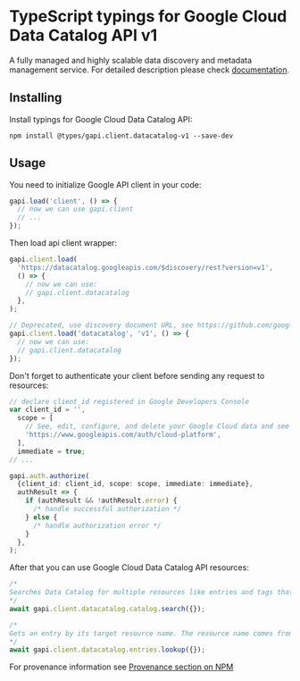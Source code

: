 # TypeScript typings for Google Cloud Data Catalog API v1

A fully managed and highly scalable data discovery and metadata management service.
For detailed description please check [documentation](https://cloud.google.com/data-catalog/docs/).

## Installing

Install typings for Google Cloud Data Catalog API:

```
npm install @types/gapi.client.datacatalog-v1 --save-dev
```

## Usage

You need to initialize Google API client in your code:

```typescript
gapi.load('client', () => {
  // now we can use gapi.client
  // ...
});
```

Then load api client wrapper:

```typescript
gapi.client.load(
  'https://datacatalog.googleapis.com/$discovery/rest?version=v1',
  () => {
    // now we can use:
    // gapi.client.datacatalog
  },
);
```

```typescript
// Deprecated, use discovery document URL, see https://github.com/google/google-api-javascript-client/blob/master/docs/reference.md#----gapiclientloadname----version----callback--
gapi.client.load('datacatalog', 'v1', () => {
  // now we can use:
  // gapi.client.datacatalog
});
```

Don't forget to authenticate your client before sending any request to resources:

```typescript
// declare client_id registered in Google Developers Console
var client_id = '',
  scope = [
    // See, edit, configure, and delete your Google Cloud data and see the email address for your Google Account.
    'https://www.googleapis.com/auth/cloud-platform',
  ],
  immediate = true;
// ...

gapi.auth.authorize(
  {client_id: client_id, scope: scope, immediate: immediate},
  authResult => {
    if (authResult && !authResult.error) {
      /* handle successful authorization */
    } else {
      /* handle authorization error */
    }
  },
);
```

After that you can use Google Cloud Data Catalog API resources: <!-- TODO: make this work for multiple namespaces -->

```typescript
/*
Searches Data Catalog for multiple resources like entries and tags that match a query. This is a [Custom Method] (https://cloud.google.com/apis/design/custom_methods) that doesn't return all information on a resource, only its ID and high level fields. To get more information, you can subsequently call specific get methods. Note: Data Catalog search queries don't guarantee full recall. Results that match your query might not be returned, even in subsequent result pages. Additionally, returned (and not returned) results can vary if you repeat search queries. For more information, see [Data Catalog search syntax] (https://cloud.google.com/data-catalog/docs/how-to/search-reference).
*/
await gapi.client.datacatalog.catalog.search({});

/*
Gets an entry by its target resource name. The resource name comes from the source Google Cloud Platform service.
*/
await gapi.client.datacatalog.entries.lookup({});
```

For provenance information see [Provenance section on NPM](https://www.npmjs.com/package/@maxim_mazurok/gapi.client.datacatalog-v1#Provenance:~:text=none-,Provenance,-Built%20and%20signed)
